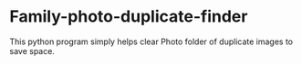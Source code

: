 # Family-photo-duplicate-finder
This python program simply helps clear Photo folder of duplicate images to save space.
